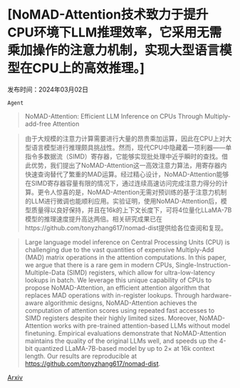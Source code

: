 # [NoMAD-Attention技术致力于提升CPU环境下LLM推理效率，它采用无需乘加操作的注意力机制，实现大型语言模型在CPU上的高效推理。]

发布时间：2024年03月02日

`Agent`

> NoMAD-Attention: Efficient LLM Inference on CPUs Through Multiply-add-free Attention

> 由于大规模的注意力计算需要进行大量的昂贵乘加运算，因此在CPU上对大型语言模型进行推理颇具挑战性。然而，现代CPU中隐藏着一项利器——单指令多数据流（SIMD）寄存器，它能够实现批处理中近乎瞬时的查找。借此优势，我们提出了NoMAD-Attention这一高效注意力算法，用寄存器内快速查询替代了繁重的MAD运算。经过精心设计，NoMAD-Attention能够在SIMD寄存器容量有限的情况下，通过连续高速访问完成注意力得分的计算。更令人惊喜的是，NoMAD-Attention无需对预训练的基于注意力机制的LLM进行微调也能顺利应用。实验证明，使用NoMAD-Attention后，模型质量得以良好保持，并且在16k的上下文长度下，可将4位量化LLaMA-7B模型的推理速度提升高达两倍。相关研究成果已在https://github.com/tonyzhang617/nomad-dist提供给各位查阅和复现。

> Large language model inference on Central Processing Units (CPU) is challenging due to the vast quantities of expensive Multiply-Add (MAD) matrix operations in the attention computations. In this paper, we argue that there is a rare gem in modern CPUs, Single-Instruction-Multiple-Data (SIMD) registers, which allow for ultra-low-latency lookups in batch. We leverage this unique capability of CPUs to propose NoMAD-Attention, an efficient attention algorithm that replaces MAD operations with in-register lookups. Through hardware-aware algorithmic designs, NoMAD-Attention achieves the computation of attention scores using repeated fast accesses to SIMD registers despite their highly limited sizes. Moreover, NoMAD-Attention works with pre-trained attention-based LLMs without model finetuning. Empirical evaluations demonstrate that NoMAD-Attention maintains the quality of the original LLMs well, and speeds up the 4-bit quantized LLaMA-7B-based model by up to 2$\times$ at 16k context length. Our results are reproducible at https://github.com/tonyzhang617/nomad-dist.

[Arxiv](https://arxiv.org/abs/2403.01273)